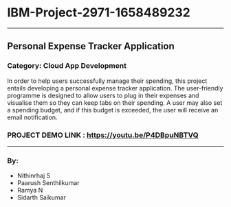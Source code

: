 # IBM-Project-2971-1658489232
---
## Personal Expense Tracker Application 
### Category: Cloud App Development
In order to help users successfully manage their
spending, this project entails developing a personal
expense tracker application. The user-friendly
programme is designed to allow users to plug in
their expenses and visualise them so they can keep
tabs on their spending. A user may also set a
spending budget, and if this budget is exceeded, the user
will receive an email notification.
### PROJECT DEMO LINK : https://youtu.be/P4DBpuNBTVQ
---
### By:
- Nithinrhaj S
- Paarush Senthilkumar
- Ramya N
- Sidarth Saikumar
